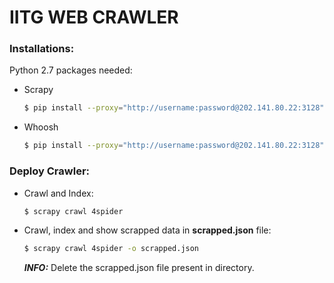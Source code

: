 # IITG WEB CRAWLER

### Installations:

Python 2.7 packages needed:
    
- Scrapy
    ```sh
    $ pip install --proxy="http://username:password@202.141.80.22:3128" scrapy
    ```
- Whoosh
    ```sh
    $ pip install --proxy="http://username:password@202.141.80.22:3128" whoosh
    ```
### Deploy Crawler:
- Crawl and Index:
    ```sh
    $ scrapy crawl 4spider 
    ```
- Crawl, index and show scrapped data in **scrapped.json** file:
    ```sh
    $ scrapy crawl 4spider -o scrapped.json
    ```
    ***INFO:*** Delete the scrapped.json file present in directory.



    


